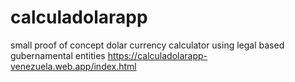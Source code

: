 # calculadolarapp
small proof of concept dolar currency calculator using legal based gubernamental entities
https://calculadolarapp-venezuela.web.app/index.html
